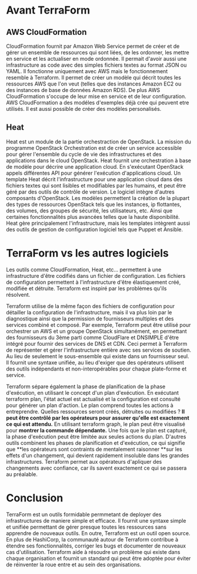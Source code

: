 # Avant TerraForm 

## AWS CloudFormation 

CloudFormation fournit par Amazon Web Service permet de créer et de gérer un ensemble de ressources qui sont liées, de les ordonner, les mettre en service et les actualiser en mode ordonnée. Il permait d'avoir aussi une infrastructure as code avec des simples fichiers textes au format JSON ou YAML. Il fonctionne uniquement avec AWS mais le fonctionnement resemble à Terraform. Il permet de créer un modèle qui décrit toutes les ressources AWS que l'on veut (telles que des instances Amazon EC2 ou des instances de base de données Amazon RDS). De plus AWS CloudFormation s'occupe de leur mise en service et de leur configuration.
AWS CloudFormation a des modéles d'exemples déjà crée qui peuvent etre utilisés. Il est aussi possible de créer des modèles personalisés. 

## Heat 

Heat est un module de la partie orchestraction de OpenStack. La mission du programme OpenStack Orchestration est de créer un service accessible pour gérer l'ensemble du cycle de vie des infrastructures et des applications dans le cloud OpenStack. Heat fournit une orchestration à base de modèle pour décrire une application cloud. En s'exécutant OpenStack appels différentes API pour générer l'exécution d'applications cloud. Un template Heat décrit l'infrastructure pour une application cloud dans des fichiers textes qui sont lisibles et modifiables par les humains, et peut être géré par des outils de contrôle de version. Le logiciel intègre d'autres composants d'OpenStack. Les modèles permettent la création de la plupart des types de ressources OpenStack tels que les instances, ip flottantes, des volumes, des groupes de sécurité, les utilisateurs, etc. Ainsi que certaines fonctionnalités plus avancées telles que la haute disponibilité. Heat gère principalement l'infrastructure, mais les templates intègrent aussi des outils de gestion de configuration logiciel tels que Puppet et Ansible.


# TerraForm vs les autres logiciels

Les outils comme CloudFormation, Heat, etc... permettent à une infrastructure d'être codifiés dans un fichier de configuration. Les fichiers de configuration permettent à l'infrastructure d'être élastiquement créé, modifiée et détruite. Terraform est inspiré par les problèmes qu'ils résolvent.

Terraform utilise de la même façon des fichiers de configuration pour détailler la configuration de l'infrastructure, mais il va plus loin par le diagnostique ainsi que la permission de fournisseurs multiples et des services combiné et composé. Par exemple, Terraform peut être utilisé pour orchestrer un AWS et un groupe OpenStack simultanément, en permettant des fournisseurs du 3ème parti comme CloudFlare et DNSIMPLE d'être intégré pour fournir des services de DNS et CDN. Ceci permet à Terraform de représenter et gérer l'infrastructure entière avec ses services de soutien. Au lieu de seulement le sous-ensemble qui existe dans un fournisseur seul. Il fournit une syntaxe unifiée, au lieu d'exiger que des opérateurs utilisent des outils indépendants et non-interopérables pour chaque plate-forme et service.

Terraform sépare également la phase de planification de la phase d'exécution, en utilisant le concept d'un plan d'exécution. En exécutant terraform plan, l'état actuel est actualisé et la configuration est consulté pour générer un plan d'action. Le plan comprend toutes les actions à entreprendre. Quelles ressources seront créés, détruites ou modifiées ? **Il peut être contrôlé par les opérateurs pour assurer qu'elle est exactement ce qui est attendu.** En utilisant terraform graph, le plan peut être visualisé pour **montrer la commande dépendante.** Une fois que le plan est capturé, la phase d'exécution peut être limitée aux seules actions du plan. D'autres outils combinent les phases de planification et d'exécution, ce qui signifie que **les opérateurs sont contraints de mentalement raisonner **sur les effets d'un changement, qui devient rapidement insoluble dans les grandes infrastructures. Terraform permet aux opérateurs d'apliquer des changements avec confiance, car ils savent exactement ce qui se passera au préalable.


# Conclusion 

TerraForm est un outils formidable permmetant de deployer des infrastructures de maniere simple et efficace. Il fournit une syntaxe simple et unifiée permettant de gérer presque toutes les ressources sans apprendre de nouveaux outils. En outre, Terraform est un outil open source. En plus de HashiCorp, la communauté autour de Terraform contribue à étendre ses fonctionnalités, corriger les bugs et documenter de nouveaux cas d'utilisation. Terraform aide à résoudre un problème qui existe dans chaque organisation et fournit un standard qui peut être adoptée pour éviter de réinventer la roue entre et au sein des organisations.
